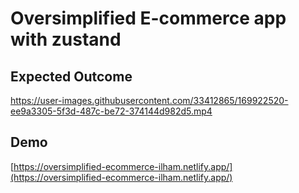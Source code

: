 # Oversimplified E-commerce app with zustand
## Expected Outcome

https://user-images.githubusercontent.com/33412865/169922520-ee9a3305-5f3d-487c-be72-374144d982d5.mp4

## Demo
[https://oversimplified-ecommerce-ilham.netlify.app/](https://oversimplified-ecommerce-ilham.netlify.app/)